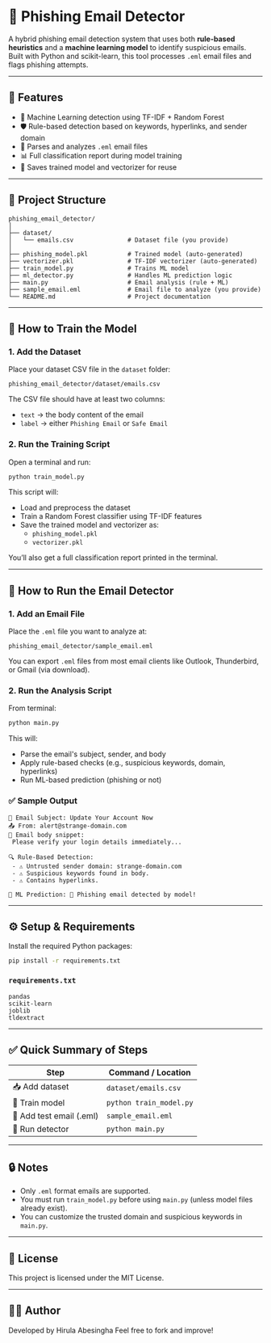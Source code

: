 
# 📧 Phishing Email Detector

A hybrid phishing email detection system that uses both **rule-based heuristics** and a **machine learning model** to identify suspicious emails. Built with Python and scikit-learn, this tool processes `.eml` email files and flags phishing attempts.

---

## 🚀 Features

- 🧠 Machine Learning detection using TF-IDF + Random Forest
- 🛡️ Rule-based detection based on keywords, hyperlinks, and sender domain
- 📂 Parses and analyzes `.eml` email files
- 📊 Full classification report during model training
- 💾 Saves trained model and vectorizer for reuse

---

## 📁 Project Structure

```
phishing_email_detector/
│
├── dataset/
│   └── emails.csv               # Dataset file (you provide)
│
├── phishing_model.pkl           # Trained model (auto-generated)
├── vectorizer.pkl               # TF-IDF vectorizer (auto-generated)
├── train_model.py               # Trains ML model
├── ml_detector.py               # Handles ML prediction logic
├── main.py                      # Email analysis (rule + ML)
├── sample_email.eml             # Email file to analyze (you provide)
└── README.md                    # Project documentation
```

---

## 🧠 How to Train the Model

### 1. Add the Dataset

Place your dataset CSV file in the `dataset` folder:

```
phishing_email_detector/dataset/emails.csv
```

The CSV file should have at least two columns:

- `text` → the body content of the email
- `label` → either `Phishing Email` or `Safe Email`

### 2. Run the Training Script

Open a terminal and run:

```bash
python train_model.py
```

This script will:

- Load and preprocess the dataset
- Train a Random Forest classifier using TF-IDF features
- Save the trained model and vectorizer as:
  - `phishing_model.pkl`
  - `vectorizer.pkl`

You’ll also get a full classification report printed in the terminal.

---

## 🧪 How to Run the Email Detector

### 1. Add an Email File

Place the `.eml` file you want to analyze at:

```
phishing_email_detector/sample_email.eml
```

You can export `.eml` files from most email clients like Outlook, Thunderbird, or Gmail (via download).

### 2. Run the Analysis Script

From terminal:

```bash
python main.py
```

This will:

- Parse the email's subject, sender, and body
- Apply rule-based checks (e.g., suspicious keywords, domain, hyperlinks)
- Run ML-based prediction (phishing or not)

### ✅ Sample Output

```
📧 Email Subject: Update Your Account Now
📤 From: alert@strange-domain.com
📄 Email body snippet:
 Please verify your login details immediately...

🔍 Rule-Based Detection:
 - ⚠️ Untrusted sender domain: strange-domain.com
 - ⚠️ Suspicious keywords found in body.
 - ⚠️ Contains hyperlinks.

🤖 ML Prediction: 🚨 Phishing email detected by model!
```

---

## ⚙️ Setup & Requirements

Install the required Python packages:

```bash
pip install -r requirements.txt
```

### `requirements.txt`
```
pandas
scikit-learn
joblib
tldextract
```

---

## ✅ Quick Summary of Steps

| Step                          | Command / Location                                 |
|-------------------------------|-----------------------------------------------------|
| 📥 Add dataset                | `dataset/emails.csv`                                |
| 🧠 Train model                | `python train_model.py`                             |
| 📩 Add test email (.eml)     | `sample_email.eml`                                  |
| 🚀 Run detector               | `python main.py`                                    |

---

## 🔒 Notes

- Only `.eml` format emails are supported.
- You must run `train_model.py` before using `main.py` (unless model files already exist).
- You can customize the trusted domain and suspicious keywords in `main.py`.

---

## 📄 License

This project is licensed under the MIT License.

---

## 👨‍💻 Author

Developed by Hirula Abesingha 
Feel free to fork and improve!
